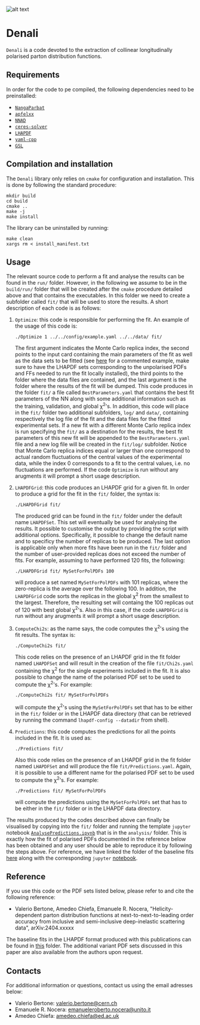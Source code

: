 ![alt text](resources/Denali.jpg "Denali")

# Denali

`Denali` is a code devoted to the extraction of collinear longitudinally polarised parton distribution functions.

## Requirements

In order for the code to pe compiled, the following dependencies need to be preinstalled:

- [`NangaParbat`](https://github.com/MapCollaboration/NangaParbat)
- [`apfelxx`](https://github.com/vbertone/apfelxx)
- [`NNAD`](https://github.com/rabah-khalek/NNAD)
- [`ceres-solver`](http://ceres-solver.org)
- [`LHAPDF`](https://lhapdf.hepforge.org)
- [`yaml-cpp`](https://github.com/jbeder/yaml-cpp)
- [`GSL`](https://www.gnu.org/software/gsl/)

## Compilation and installation

The `Denali` library only relies on `cmake` for configuration and installation. This is done by following the standard procedure:
```
mkdir build
cd build
cmake ..
make -j
make install
```
The library can be uninstalled by running:
```
make clean
xargs rm < install_manifest.txt
```

## Usage

The relevant source code to perform a fit and analyse the results can be found in the `run/` folder. However, in the following we assume to be in the `build/run/` folder that will be created after the `cmake` procedure detailed above and that contains the executables. In this folder we need to create a subfolder called `fit/` that will be used to store the results. A short description of each code is as follows:

1. `Optimize`: this code is responsible for performing the fit. An example of the usage of this code is:
    ```
    ./Optimize 1 ../../config/example.yaml ../../data/ fit/
    ```
    The first argument indicates the Monte Carlo replica index, the second points to the input card containing the main parameters of the fit as well as the data sets to be fitted (see [here](config/example.yaml) for a commented example, make sure to have the LHAPDF sets corresponding to the unpolarised PDFs and FFs needed to run the fit locally installed), the third points to the folder where the data files are contained, and the last argument is the folder where the results of the fit will be dumped. This code produces in the folder `fit/` a file called `BestParameters.yaml` that contains the best fit parameters of the NN along with some additional information such as the training, validation, and global χ<sup>2</sup>'s. In addition, this code will place in the `fit/` folder two additional subfolders, `log/` and `data/`, containing respectively the log file of the fit and the data files for the fitted experimental sets. If a new fit with a different Monte Carlo replica index is run specifying the `fit/` as a destination for the results, the best fit parameters of this new fit will be appended to the `BestParameters.yaml` file and a new log file will be created in the `fit/log/` subfolder. Notice that Monte Carlo replica indices equal or larger than one correspond to actual random fluctuations of the central values of the experimental data, while the index 0 corresponds to a fit to the central values, i.e. no fluctuations are performed. If the code `Optimize` is run without any arugments it will prompt a short usage description.

2. `LHAPDFGrid`: this code produces an LHAPDF grid for a given fit. In order to produce a grid for the fit in the `fit/` folder, the syntax is:
    ```
    ./LHAPDFGrid fit/
    ```
    The produced grid can be found in the `fit/` folder under the default name `LHAPDFSet`. This set will eventually be used for analysing the results. It possible to customise the output by providing the script with additional options. Specifically, it possible to change the default name and to specificy the number of replicas to be produced. The last option is applicable only when more fits have been run in the `fit/` folder and the number of user-provided replicas does not exceed the number of fits. For example, assuming to have performed 120 fits, the following:
    ```
    ./LHAPDFGrid fit/ MySetForPolPDFs 100
    ```
    will produce a set named `MySetForPolPDFs` with 101 replicas, where the zero-replica is the average over the following 100. In addition, the `LHAPDFGrid` code sorts the replicas in the global χ<sup>2</sup> from the smallest to the largest. Therefore, the resulting set will containg the 100 replicas out of 120 with best global χ<sup>2</sup>'s. Also in this case, if the code `LHAPDFGrid` is run without any arugments it will prompt a short usage description.

3. `ComputeChi2s`: as the name says, the code computes the χ<sup>2</sup>'s using the fit results. The syntax is:
    ```
    ./ComputeChi2s fit/
    ```
    This code relies on the presence of an LHAPDF grid in the fit folder named `LHAPDFSet` and will result in the creation of the file `fit/Chi2s.yaml` containing the χ<sup>2</sup> for the single experiments included in the fit. It is also possible to change the name of the polarised PDF set to be used to compute the χ<sup>2</sup>'s. For example:
    ```
    ./ComputeChi2s fit/ MySetForPolPDFs
    ```
    will compute the χ<sup>2</sup>'s using the `MySetForPolPDFs` set that has to be either in the `fit/` folder or in the LHAPDF data directory (that can be retrieved by running the command `lhapdf-config --datadir` from shell).

4. `Predictions`: this code computes the predictions for all the points included in the fit. It is used as:
    ```
    ./Predictions fit/
    ```
    Also this code relies on the presence of an LHAPDF grid in the fit folder named `LHAPDFSet` and will produce the file `fit/Predictions.yaml`. Again, it is possible to use a different name for the polarised PDF set to be used to compute the χ<sup>2</sup>'s. For example:
    ```
    ./Predictions fit/ MySetForPolPDFs
    ```
    will compute the predictions using the `MySetForPolPDFs` set that has to be either in the `fit/` folder or in the LHAPDF data directory.

The results produced by the codes described above can finally be visualised by copying  into the `fit/` folder and running the template `jupyter` notebook [`AnalysePredictions.ipynb`](analysis/Analysis_template/AnalysePredictions.ipynb) that is in the `analysis/` folder. This is exactly how the fit of polarised PDFs documented in the reference below has been obtained and any user should be able to reproduce it by following the steps above. For reference, we have linked the folder of the baseline fits [here](Results) along with the corresponding `jupyter` [notebook](Results/231003_nnlo_baseline/Analysis_template/AnalysePredictions.ipynb).

## Reference

If you use this code or the PDF sets listed below, please refer to and cite the following reference:

- Valerio Bertone, Amedeo Chiefa, Emanuele R. Nocera, "Helicity-dependent parton distribution functions at next-to-next-to-leading order accuracy from inclusive and semi-inclusive deep-inelastic scattering data", arXiv:2404.xxxxx

The baseline fits in the LHAPDF format produced with this publications can be found in [this](PDFSets/2404.xxxxx) folder. The additional variant PDF sets discussed in this paper are also available from the authors upon request.

## Contacts

For additional information or questions, contact us using the email adresses below:

- Valerio Bertone: valerio.bertone@cern.ch
- Emanuele R. Nocera: emanueleroberto.nocera@unito.it
- Amedeo Chiefa: amedeo.chiefa@ed.ac.uk
